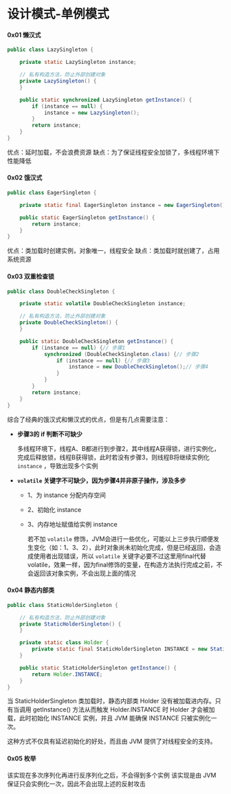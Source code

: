 # 设计模式-单例模式

#### 0x01 懒汉式
```java
public class LazySingleton {

    private static LazySingleton instance;

    // 私有构造方法，防止外部创建对象
    private LazySingleton() {
    }

    public static synchronized LazySingleton getInstance() {
        if (instance == null) {
            instance = new LazySingleton();
        }
        return instance;
    }
}
```
优点：延时加载，不会浪费资源
缺点：为了保证线程安全加锁了，多线程环境下性能降低

#### 0x02 饿汉式

```java
public class EagerSingleton {

    private static final EagerSingleton instance = new EagerSingleton();

    public static EagerSingleton getInstance() {
        return instance;
    }
}
```
优点：类加载时创建实例，对象唯一，线程安全
缺点：类加载时就创建了，占用系统资源

#### 0x03 双重检查锁

```java
public class DoubleCheckSingleton {

    private static volatile DoubleCheckSingleton instance;

    // 私有构造方法，防止外部创建对象
    private DoubleCheckSingleton() {
    }

    public static DoubleCheckSingleton getInstance() {
        if (instance == null) {// 步骤1
            synchronized (DoubleCheckSingleton.class) {// 步骤2
                if (instance == null) {// 步骤3
                    instance = new DoubleCheckSingleton();// 步骤4
                }
            }
        }
        return instance;
    }
}
```
综合了经典的饿汉式和懒汉式的优点，但是有几点需要注意：

 - **步骤3的 if 判断不可缺少**

    多线程环境下，线程A、B都进行到步骤2，其中线程A获得锁，进行实例化，完成后释放锁，线程B获得锁，此时若没有步骤3，则线程B将继续实例化 `instance` ，导致出现多个实例

 - **`volatile`  关键字不可缺少，因为步骤4并非原子操作，涉及多步**
     - 1、为 instance 分配内存空间
     - 2、初始化 instance
     - 3、内存地址赋值给实例 instance

        若不加 `volatile` 修饰，JVM会进行一些优化，可能以上三步执行顺便发生变化（如：1、3、2），此时对象尚未初始化完成，但是已经返回，会造成使用者出现错误，所以 `volatile` 关键字必要不过这里用final代替volatile，效果一样，因为final修饰的变量，在构造方法执行完成之前，不会返回该对象实例，不会出现上面的情况

#### 0x04 静态内部类

```java
public class StaticHolderSingleton {

    // 私有构造方法，防止外部创建对象
    private StaticHolderSingleton() {
    }

    private static class Holder {
        private static final StaticHolderSingleton INSTANCE = new StaticHolderSingleton();
    }

    public static StaticHolderSingleton getInstance() {
        return Holder.INSTANCE;
    }
}
```
当 StaticHolderSingleton 类加载时，静态内部类 Holder 没有被加载进内存。只有当调用 getInstance() 方法从而触发 Holder.INSTANCE 时 Holder 才会被加载，此时初始化 INSTANCE 实例，并且 JVM 能确保 INSTANCE 只被实例化一次。

这种方式不仅具有延迟初始化的好处，而且由 JVM 提供了对线程安全的支持。

#### 0x05 枚举

该实现在多次序列化再进行反序列化之后，不会得到多个实例
该实现是由 JVM 保证只会实例化一次，因此不会出现上述的反射攻击
